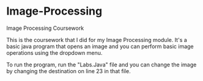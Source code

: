 # Image-Processing
Image Processing Coursework

This is the coursework that I did for my Image Processing module. It's a basic java program that opens an image and you can perform basic image operations using the dropdown menu.

To run the program, run the "Labs.Java" file and you can change the image by changing the destination on line 23 in that file.
